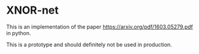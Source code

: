 # XNOR-net

This is an implementation of the paper https://arxiv.org/pdf/1603.05279.pdf in python.

This is a prototype and should definitely not be used in production.

